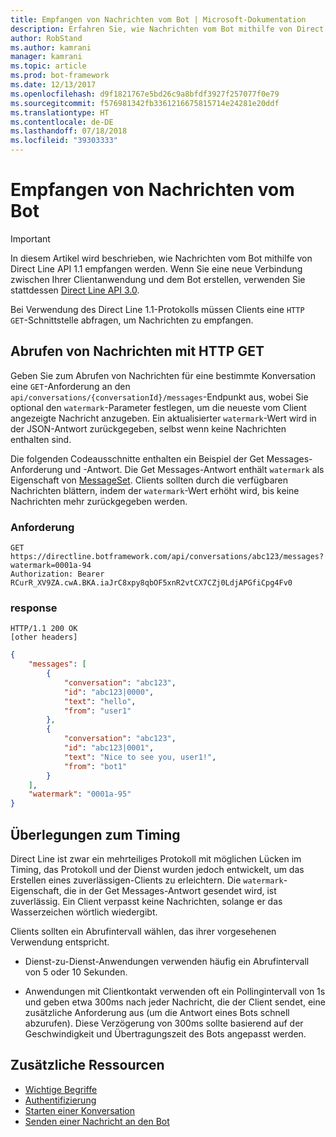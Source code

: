 ```yaml
---
title: Empfangen von Nachrichten vom Bot | Microsoft-Dokumentation
description: Erfahren Sie, wie Nachrichten vom Bot mithilfe von Direct Line API v1.1 empfangen werden.
author: RobStand
ms.author: kamrani
manager: kamrani
ms.topic: article
ms.prod: bot-framework
ms.date: 12/13/2017
ms.openlocfilehash: d9f1821767e5bd26c9a8bfdf3927f257077f0e79
ms.sourcegitcommit: f576981342fb3361216675815714e24281e20ddf
ms.translationtype: HT
ms.contentlocale: de-DE
ms.lasthandoff: 07/18/2018
ms.locfileid: "39303333"
---
```

# <a name="receive-messages-from-the-bot"></a>Empfangen von Nachrichten vom Bot

> [!IMPORTANT]
> In diesem Artikel wird beschrieben, wie Nachrichten vom Bot mithilfe von Direct Line API 1.1 empfangen werden. Wenn Sie eine neue Verbindung zwischen Ihrer Clientanwendung und dem Bot erstellen, verwenden Sie stattdessen [Direct Line API 3.0](bot-framework-rest-direct-line-3-0-receive-activities.md).

Bei Verwendung des Direct Line 1.1-Protokolls müssen Clients eine `HTTP GET`-Schnittstelle abfragen, um Nachrichten zu empfangen. 

## <a name="retrieve-messages-with-http-get"></a>Abrufen von Nachrichten mit HTTP GET

Geben Sie zum Abrufen von Nachrichten für eine bestimmte Konversation eine `GET`-Anforderung an den `api/conversations/{conversationId}/messages`-Endpunkt aus, wobei Sie optional den `watermark`-Parameter festlegen, um die neueste vom Client angezeigte Nachricht anzugeben. Ein aktualisierter `watermark`-Wert wird in der JSON-Antwort zurückgegeben, selbst wenn keine Nachrichten enthalten sind.

Die folgenden Codeausschnitte enthalten ein Beispiel der Get Messages-Anforderung und -Antwort. Die Get Messages-Antwort enthält `watermark` als Eigenschaft von [MessageSet](bot-framework-rest-direct-line-1-1-api-reference.md#messageset-object). Clients sollten durch die verfügbaren Nachrichten blättern, indem der `watermark`-Wert erhöht wird, bis keine Nachrichten mehr zurückgegeben werden. 

### <a name="request"></a>Anforderung

```http
GET https://directline.botframework.com/api/conversations/abc123/messages?watermark=0001a-94
Authorization: Bearer RCurR_XV9ZA.cwA.BKA.iaJrC8xpy8qbOF5xnR2vtCX7CZj0LdjAPGfiCpg4Fv0
```

### <a name="response"></a>response

```http
HTTP/1.1 200 OK
[other headers]
```

```json
{
    "messages": [
        {
            "conversation": "abc123",
            "id": "abc123|0000",
            "text": "hello",
            "from": "user1"
        }, 
        {
            "conversation": "abc123",
            "id": "abc123|0001",
            "text": "Nice to see you, user1!",
            "from": "bot1"
        }
    ],
    "watermark": "0001a-95"
}
```

## <a name="timing-considerations"></a>Überlegungen zum Timing

Direct Line ist zwar ein mehrteiliges Protokoll mit möglichen Lücken im Timing, das Protokoll und der Dienst wurden jedoch entwickelt, um das Erstellen eines zuverlässigen-Clients zu erleichtern. Die `watermark`-Eigenschaft, die in der Get Messages-Antwort gesendet wird, ist zuverlässig. Ein Client verpasst keine Nachrichten, solange er das Wasserzeichen wörtlich wiedergibt.

Clients sollten ein Abrufintervall wählen, das ihrer vorgesehenen Verwendung entspricht.

- Dienst-zu-Dienst-Anwendungen verwenden häufig ein Abrufintervall von 5 oder 10 Sekunden.

- Anwendungen mit Clientkontakt verwenden oft ein Pollingintervall von 1s und geben etwa 300ms nach jeder Nachricht, die der Client sendet, eine zusätzliche Anforderung aus (um die Antwort eines Bots schnell abzurufen). Diese Verzögerung von 300ms sollte basierend auf der Geschwindigkeit und Übertragungszeit des Bots angepasst werden.

## <a name="additional-resources"></a>Zusätzliche Ressourcen

- [Wichtige Begriffe](bot-framework-rest-direct-line-1-1-concepts.md)
- [Authentifizierung](bot-framework-rest-direct-line-1-1-authentication.md)
- [Starten einer Konversation](bot-framework-rest-direct-line-1-1-start-conversation.md)
- [Senden einer Nachricht an den Bot](bot-framework-rest-direct-line-1-1-send-message.md)